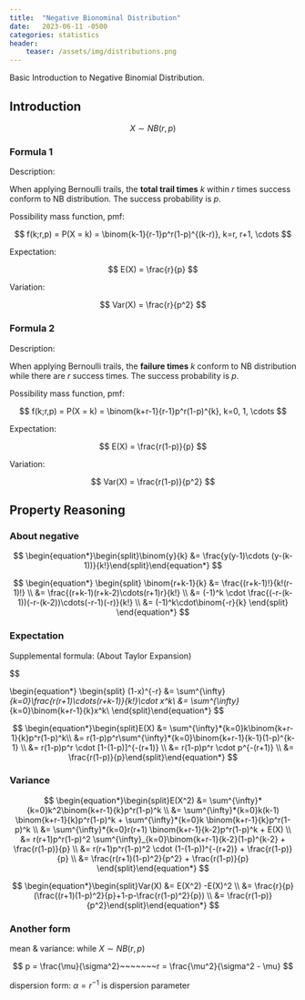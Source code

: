 ```yaml
---
title:  "Negative Bionominal Distribution"
date:   2023-06-11 -0500
categories: statistics
header:
    teaser: /assets/img/distributions.png
---
```

Basic Introduction to Negative Binomial Distribution.

## Introduction

$$ X\sim NB(r, p) $$

### Formula 1

Description:

When applying Bernoulli trails, the **total trail times** *k* within *r* times success conform to NB distribution. The success probability is *p*.

Possibility mass function, pmf:

$$ f(k;r,p) = P(X = k) = \binom{k-1}{r-1}p^r(1-p)^{(k-r)}, k=r, r+1, \cdots $$

Expectation:

$$ E(X) = \frac{r}{p} $$

Variation:

$$ Var(X) = \frac{r}{p^2} $$

### Formula 2

Description:

When applying Bernoulli trails, the **failure times** *k* conform to NB distribution while there are *r* success times. The success probability is *p*.

Possibility mass function, pmf:

$$ f(k;r,p) = P(X = k) = \binom{k+r-1}{r-1}p^r(1-p)^{k}, k=0, 1, \cdots $$

Expectation:

$$ E(X) = \frac{r(1-p)}{p} $$

Variation:

$$ Var(X) = \frac{r(1-p)}{p^2} $$

## Property Reasoning

### About negative

$$ \begin{equation*}\begin{split}\binom{y}{k} &= \frac{y(y-1)\cdots (y-(k-1))}{k!}\end{split}\end{equation*} $$

$$ \begin{equation*} \begin{split} \binom{r+k-1}{k} &= \frac{(r+k-1)!}{k!(r-1)!} \\ &= \frac{(r+k-1)(r+k-2)\cdots(r+1)r}{k!} \\ &= (-1)^k \cdot \frac{(-r-(k-1))(-r-(k-2))\cdots(-r-1)(-r)}{k!} \\ &= (-1)^k\cdot\binom{-r}{k} \end{split} \end{equation*} $$

### Expectation

Supplemental formula: (About Taylor Expansion)

$$

\begin{equation*}      \begin{split} (1-x)^{-r} &= \sum^{\infty}*{k=0}\frac{r(r+1)\cdots(r+k-1)}{k!}\cdot x^k\\ &= \sum^{\infty}*{k=0}\binom{k+r-1}{k}x^k\\         \end{split}\end{equation*} $$

$$ \begin{equation*}\begin{split}E(X) &= \sum^{\infty}*{k=0}k\binom{k+r-1}{k}p^r(1-p)^k\\ &= r(1-p)p^r\sum^{\infty}*{k=0}\binom{k+r-1}{k-1}(1-p)^{k-1} \\ &= r(1-p)p^r \cdot [1-(1-p)]^{-(r+1)} \\ &= r(1-p)p^r \cdot p^{-(r+1)} \\ &= \frac{r(1-p)}{p}\end{split}\end{equation*} $$

### Variance

$$ \begin{equation*}\begin{split}E(X^2) &= \sum^{\infty}*{k=0}k^2\binom{k+r-1}{k}p^r(1-p)^k \\ &= \sum^{\infty}*{k=0}k(k-1) \binom{k+r-1}{k}p^r(1-p)^k + \sum^{\infty}*{k=0}k \binom{k+r-1}{k}p^r(1-p)^k \\ &=  \sum^{\infty}*{k=0}r(r+1) \binom{k+r-1}{k-2}p^r(1-p)^k + E(X) \\ &= r(r+1)p^r(1-p)^2 \sum^{\infty}_{k=0}\binom{k+r-1}{k-2}(1-p)^{k-2} + \frac{r(1-p)}{p} \\ &= r(r+1)p^r(1-p)^2 \cdot (1-(1-p))^{-(r+2)} + \frac{r(1-p)}{p} \\  &= \frac{r(r+1)(1-p)^2}{p^2} + \frac{r(1-p)}{p} \end{split}\end{equation*} $$

$$ \begin{equation*}\begin{split}Var(X) &= E(X^2) -E(X)^2 \\ &= \frac{r}{p}(\frac{(r+1)(1-p)^2}{p}+1-p-\frac{r(1-p)^2}{p}) \\ &= \frac{r(1-p)}{p^2}\end{split}\end{equation*} $$

### Another form

mean & variance: while $X \sim NB(r, p)$

$$ p = \frac{\mu}{\sigma^2}~~~~~~~r = \frac{\mu^2}{\sigma^2 - \mu} $$

dispersion form: $\alpha = r^{-1}$ is dispersion parameter